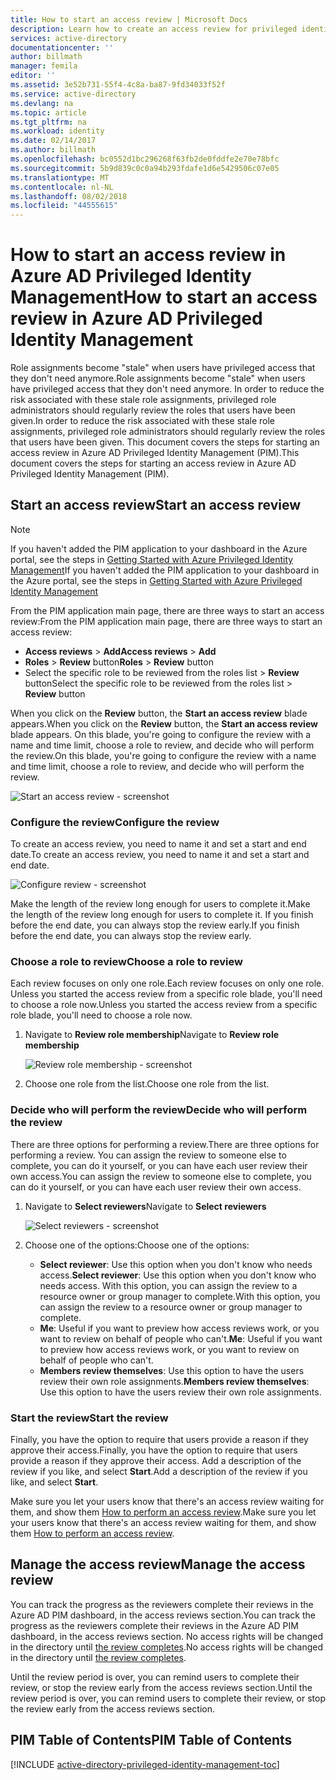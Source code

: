 ```yaml
---
title: How to start an access review | Microsoft Docs
description: Learn how to create an access review for privileged identities with the Azure Privileged Identity Management application.
services: active-directory
documentationcenter: ''
author: billmath
manager: femila
editor: ''
ms.assetid: 3e52b731-55f4-4c8a-ba87-9fd34033f52f
ms.service: active-directory
ms.devlang: na
ms.topic: article
ms.tgt_pltfrm: na
ms.workload: identity
ms.date: 02/14/2017
ms.author: billmath
ms.openlocfilehash: bc0552d1bc296268f63fb2de0fddfe2e70e78bfc
ms.sourcegitcommit: 5b9d839c0c0a94b293fdafe1d6e5429506c07e05
ms.translationtype: MT
ms.contentlocale: nl-NL
ms.lasthandoff: 08/02/2018
ms.locfileid: "44555615"
---
```

# <a name="how-to-start-an-access-review-in-azure-ad-privileged-identity-management"></a><span data-ttu-id="b9a34-103">How to start an access review in Azure AD Privileged Identity Management</span><span class="sxs-lookup"><span data-stu-id="b9a34-103">How to start an access review in Azure AD Privileged Identity Management</span></span>
<span data-ttu-id="b9a34-104">Role assignments become "stale" when users have privileged access that they don't need anymore.</span><span class="sxs-lookup"><span data-stu-id="b9a34-104">Role assignments become "stale" when users have privileged access that they don't need anymore.</span></span> <span data-ttu-id="b9a34-105">In order to reduce the risk associated with these stale role assignments, privileged role administrators should regularly review the roles that users have been given.</span><span class="sxs-lookup"><span data-stu-id="b9a34-105">In order to reduce the risk associated with these stale role assignments, privileged role administrators should regularly review the roles that users have been given.</span></span> <span data-ttu-id="b9a34-106">This document covers the steps for starting an access review in Azure AD Privileged Identity Management (PIM).</span><span class="sxs-lookup"><span data-stu-id="b9a34-106">This document covers the steps for starting an access review in Azure AD Privileged Identity Management (PIM).</span></span>

## <a name="start-an-access-review"></a><span data-ttu-id="b9a34-107">Start an access review</span><span class="sxs-lookup"><span data-stu-id="b9a34-107">Start an access review</span></span>
> [!NOTE]
> <span data-ttu-id="b9a34-108">If you haven't added the PIM application to your dashboard in the Azure portal, see the steps in  [Getting Started with Azure Privileged Identity Management](active-directory-privileged-identity-management-getting-started.md)</span><span class="sxs-lookup"><span data-stu-id="b9a34-108">If you haven't added the PIM application to your dashboard in the Azure portal, see the steps in  [Getting Started with Azure Privileged Identity Management](active-directory-privileged-identity-management-getting-started.md)</span></span>
> 
> 

<span data-ttu-id="b9a34-109">From the PIM application main page, there are three ways to start an access review:</span><span class="sxs-lookup"><span data-stu-id="b9a34-109">From the PIM application main page, there are three ways to start an access review:</span></span>

* <span data-ttu-id="b9a34-110">**Access reviews** > **Add**</span><span class="sxs-lookup"><span data-stu-id="b9a34-110">**Access reviews** > **Add**</span></span>
* <span data-ttu-id="b9a34-111">**Roles** > **Review** button</span><span class="sxs-lookup"><span data-stu-id="b9a34-111">**Roles** > **Review** button</span></span>
* <span data-ttu-id="b9a34-112">Select the specific role to be reviewed from the roles list > **Review** button</span><span class="sxs-lookup"><span data-stu-id="b9a34-112">Select the specific role to be reviewed from the roles list > **Review** button</span></span>

<span data-ttu-id="b9a34-113">When you click on the **Review** button, the **Start an access review** blade appears.</span><span class="sxs-lookup"><span data-stu-id="b9a34-113">When you click on the **Review** button, the **Start an access review** blade appears.</span></span> <span data-ttu-id="b9a34-114">On this blade, you're going to configure the review with a name and time limit, choose a role to review, and decide who will perform the review.</span><span class="sxs-lookup"><span data-stu-id="b9a34-114">On this blade, you're going to configure the review with a name and time limit, choose a role to review, and decide who will perform the review.</span></span>

![Start an access review - screenshot][1]

### <a name="configure-the-review"></a><span data-ttu-id="b9a34-116">Configure the review</span><span class="sxs-lookup"><span data-stu-id="b9a34-116">Configure the review</span></span>
<span data-ttu-id="b9a34-117">To create an access review, you need to name it and set a start and end date.</span><span class="sxs-lookup"><span data-stu-id="b9a34-117">To create an access review, you need to name it and set a start and end date.</span></span>

![Configure review - screenshot][2]

<span data-ttu-id="b9a34-119">Make the length of the review long enough for users to complete it.</span><span class="sxs-lookup"><span data-stu-id="b9a34-119">Make the length of the review long enough for users to complete it.</span></span> <span data-ttu-id="b9a34-120">If you finish before the end date, you can always stop the review early.</span><span class="sxs-lookup"><span data-stu-id="b9a34-120">If you finish before the end date, you can always stop the review early.</span></span>

### <a name="choose-a-role-to-review"></a><span data-ttu-id="b9a34-121">Choose a role to review</span><span class="sxs-lookup"><span data-stu-id="b9a34-121">Choose a role to review</span></span>
<span data-ttu-id="b9a34-122">Each review focuses on only one role.</span><span class="sxs-lookup"><span data-stu-id="b9a34-122">Each review focuses on only one role.</span></span> <span data-ttu-id="b9a34-123">Unless you started the access review from a specific role blade, you'll need to choose a role now.</span><span class="sxs-lookup"><span data-stu-id="b9a34-123">Unless you started the access review from a specific role blade, you'll need to choose a role now.</span></span>

1. <span data-ttu-id="b9a34-124">Navigate to **Review role membership**</span><span class="sxs-lookup"><span data-stu-id="b9a34-124">Navigate to **Review role membership**</span></span>
   
    ![Review role membership - screenshot][3]
2. <span data-ttu-id="b9a34-126">Choose one role from the list.</span><span class="sxs-lookup"><span data-stu-id="b9a34-126">Choose one role from the list.</span></span>

### <a name="decide-who-will-perform-the-review"></a><span data-ttu-id="b9a34-127">Decide who will perform the review</span><span class="sxs-lookup"><span data-stu-id="b9a34-127">Decide who will perform the review</span></span>
<span data-ttu-id="b9a34-128">There are three options for performing a review.</span><span class="sxs-lookup"><span data-stu-id="b9a34-128">There are three options for performing a review.</span></span> <span data-ttu-id="b9a34-129">You can assign the review to someone else to complete, you can do it yourself, or you can have each user review their own access.</span><span class="sxs-lookup"><span data-stu-id="b9a34-129">You can assign the review to someone else to complete, you can do it yourself, or you can have each user review their own access.</span></span>

1. <span data-ttu-id="b9a34-130">Navigate to **Select reviewers**</span><span class="sxs-lookup"><span data-stu-id="b9a34-130">Navigate to **Select reviewers**</span></span>
   
    ![Select reviewers - screenshot][4]
2. <span data-ttu-id="b9a34-132">Choose one of the options:</span><span class="sxs-lookup"><span data-stu-id="b9a34-132">Choose one of the options:</span></span>
   
   * <span data-ttu-id="b9a34-133">**Select reviewer**: Use this option when you don't know who needs access.</span><span class="sxs-lookup"><span data-stu-id="b9a34-133">**Select reviewer**: Use this option when you don't know who needs access.</span></span> <span data-ttu-id="b9a34-134">With this option, you can assign the review to a resource owner or group manager to complete.</span><span class="sxs-lookup"><span data-stu-id="b9a34-134">With this option, you can assign the review to a resource owner or group manager to complete.</span></span>
   * <span data-ttu-id="b9a34-135">**Me**: Useful if you want to preview how access reviews work, or you want to review on behalf of people who can't.</span><span class="sxs-lookup"><span data-stu-id="b9a34-135">**Me**: Useful if you want to preview how access reviews work, or you want to review on behalf of people who can't.</span></span>
   * <span data-ttu-id="b9a34-136">**Members review themselves**: Use this option to have the users review their own role assignments.</span><span class="sxs-lookup"><span data-stu-id="b9a34-136">**Members review themselves**: Use this option to have the users review their own role assignments.</span></span>

### <a name="start-the-review"></a><span data-ttu-id="b9a34-137">Start the review</span><span class="sxs-lookup"><span data-stu-id="b9a34-137">Start the review</span></span>
<span data-ttu-id="b9a34-138">Finally, you have the option to require that users provide a reason if they approve their access.</span><span class="sxs-lookup"><span data-stu-id="b9a34-138">Finally, you have the option to require that users provide a reason if they approve their access.</span></span> <span data-ttu-id="b9a34-139">Add a description of the review if you like, and select **Start**.</span><span class="sxs-lookup"><span data-stu-id="b9a34-139">Add a description of the review if you like, and select **Start**.</span></span>

<span data-ttu-id="b9a34-140">Make sure you let your users know that there's an access review waiting for them, and show them [How to perform an access review](active-directory-privileged-identity-management-how-to-perform-security-review.md).</span><span class="sxs-lookup"><span data-stu-id="b9a34-140">Make sure you let your users know that there's an access review waiting for them, and show them [How to perform an access review](active-directory-privileged-identity-management-how-to-perform-security-review.md).</span></span>

## <a name="manage-the-access-review"></a><span data-ttu-id="b9a34-141">Manage the access review</span><span class="sxs-lookup"><span data-stu-id="b9a34-141">Manage the access review</span></span>
<span data-ttu-id="b9a34-142">You can track the progress as the reviewers complete their reviews in the Azure AD PIM dashboard, in the access reviews section.</span><span class="sxs-lookup"><span data-stu-id="b9a34-142">You can track the progress as the reviewers complete their reviews in the Azure AD PIM dashboard, in the access reviews section.</span></span> <span data-ttu-id="b9a34-143">No access rights will be changed in the directory until [the review completes](active-directory-privileged-identity-management-how-to-complete-review.md).</span><span class="sxs-lookup"><span data-stu-id="b9a34-143">No access rights will be changed in the directory until [the review completes](active-directory-privileged-identity-management-how-to-complete-review.md).</span></span>

<span data-ttu-id="b9a34-144">Until the review period is over, you can remind users to complete their review, or stop the review early from the access reviews section.</span><span class="sxs-lookup"><span data-stu-id="b9a34-144">Until the review period is over, you can remind users to complete their review, or stop the review early from the access reviews section.</span></span>

<!--Every topic should have next steps and links to the next logical set of content to keep the customer engaged-->
## <a name="pim-table-of-contents"></a><span data-ttu-id="b9a34-145">PIM Table of Contents</span><span class="sxs-lookup"><span data-stu-id="b9a34-145">PIM Table of Contents</span></span>
[!INCLUDE [active-directory-privileged-identity-management-toc](../../includes/active-directory-privileged-identity-management-toc.md)]

<!--Image references-->

[1]: https://docstestmedia1.blob.core.windows.net/azure-media/articles/active-directory/media/active-directory-privileged-identity-management-how-to-start-security-review/PIM_start_review.png
[2]: https://docstestmedia1.blob.core.windows.net/azure-media/articles/active-directory/media/active-directory-privileged-identity-management-how-to-start-security-review/PIM_review_configure.png
[3]: https://docstestmedia1.blob.core.windows.net/azure-media/articles/active-directory/media/active-directory-privileged-identity-management-how-to-start-security-review/PIM_review_role.png
[4]: https://docstestmedia1.blob.core.windows.net/azure-media/articles/active-directory/media/active-directory-privileged-identity-management-how-to-start-security-review/PIM_review_reviewers.png




